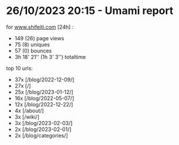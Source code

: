 # 26/10/2023 20:15 - Umami report
for www.shifeiti.com [24h] :

 - 149 (26) page views
 - 75 (8) uniques
 - 57 (0) bounces
 - 3h 18' 21'' (1h 3' 3'') totaltime


top 10 urls:
 - 37x [/blog/2022-12-09/]
 - 27x [/]
 - 25x [/blog/2023-01-12/]
 - 16x [/blog/2022-05-07/]
 - 12x [/blog/2022-12-22/]
 - 4x [/about/]
 - 3x [/wiki/]
 - 3x [/blog/2023-02-03/]
 - 2x [/blog/2023-02-01/]
 - 2x [/blog/categories/]


